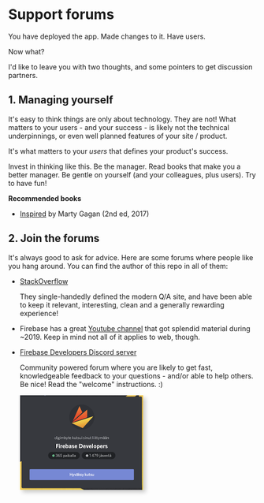 # Support forums

You have deployed the app. Made changes to it. Have users.

Now what?

I'd like to leave you with two thoughts, and some pointers to get discussion partners.

## 1. Managing yourself

It's easy to think things are only about technology. They are not! What matters to your users - and your success - is likely not the technical underpinnings, or even well planned features of your site / product.

It's what matters to your *users* that defines your product's success.

Invest in thinking like this. Be the manager. Read books that make you a better manager. Be gentle on yourself (and your colleagues, plus users). Try to have fun!

**Recommended books**

- [Inspired](https://play.google.com/store/books/details/Marty_Cagan_Inspired?id=S8Q_DwAAQBAJ) by Marty Gagan (2nd ed, 2017)


## 2. Join the forums

It's always good to ask for advice. Here are some forums where people like you hang around. You can find the author of this repo in all of them:

- [StackOverflow](https://stackoverflow.com)

  They single-handedly defined the modern Q/A site, and have been able to keep it relevant, interesting, clean and a generally rewarding experience!
  
- Firebase has a great [Youtube channel](https://www.youtube.com/c/firebase/videos) that got splendid material during ~2019. Keep in mind not all of it applies to web, though.
  
- [Firebase Developers Discord server](https://discord.firebase.me/)     
  
  Community powered forum where you are likely to get fast, knowledgeable feedback to your questions - and/or able to help others. Be nice! Read the "welcome" instructions. :)

  [<img width="250" src=".images/discord-welcome.png" style="box-shadow: 5px 5px 8px #ccc;" />](https://discord.com/invite/BN2cgc3)
  